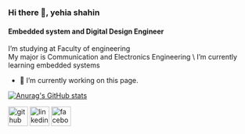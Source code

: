 ### Hi there 👋, yehia shahin
#### Embedded system and Digital Design Engineer 
I’m studying at Faculty of engineering \
My major is Communication and Electronics Engineering \ 
I’m currently learning embedded systems

- 🔭 I’m currently working on this page. 


[![Anurag's GitHub stats](https://github-readme-stats.vercel.app/api?username=yehia2000000)](https://github.com/anuraghazra/github-readme-stats)


[<img src='https://cdn.jsdelivr.net/npm/simple-icons@3.0.1/icons/github.svg' alt='github' height='40'>](https://github.com/https://github.com/yehia2000000)  [<img src='https://cdn.jsdelivr.net/npm/simple-icons@3.0.1/icons/linkedin.svg' alt='linkedin' height='40'>](https://www.linkedin.com/in/https://www.linkedin.com/in/yehia-shahin//)  [<img src='https://cdn.jsdelivr.net/npm/simple-icons@3.0.1/icons/facebook.svg' alt='facebook' height='40'>](https://www.facebook.com/https://web.facebook.com/Yehia14561/) 


